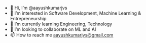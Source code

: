 - 👋 Hi, I’m @aayushkumarjvs
- 👀 I’m interested in Software Development, Machine Learning & Entrepreneurship
- 🌱 I’m currently learning Engineering, Technology
- 💞️ I’m looking to collaborate on ML and AI
- 📫 How to reach me aayushkumarjvs@gmail.com

<!---
aayushkumarjvs/aayushkumarjvs is a ✨ special ✨ repository because its `README.md` (this file) appears on your GitHub profile.
You can click the Preview link to take a look at your changes.
--->

